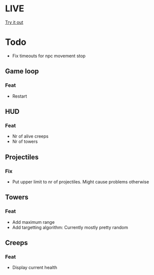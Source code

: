 # LIVE
[Try it out](https://lucb31.github.io/game-engine-go/)

# Todo
- Fix timeouts for npc movement stop

## Game loop
### Feat
- Restart

## HUD
### Feat
- Nr of alive creeps
- Nr of towers

## Projectiles
### Fix
- Put upper limit to nr of projectiles. Might cause problems otherwise

## Towers

### Feat
- Add maximum range
- Add targetting algorithm: Currently mostly pretty random 

## Creeps
### Feat
- Display current health


